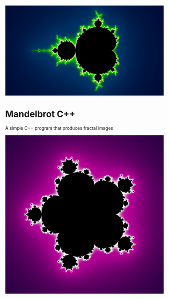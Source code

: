 ![picture](img/out9.png)

# Mandelbrot C++
A simple C++ program that produces fractal images

![picture](img/out6.png)